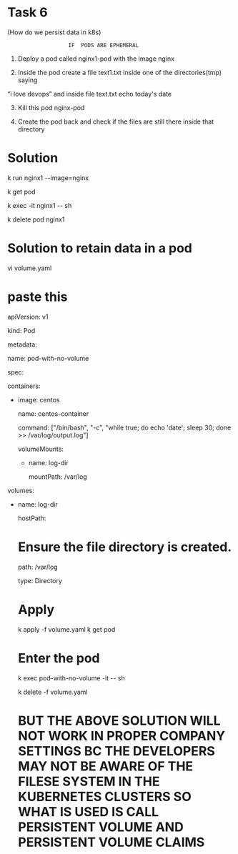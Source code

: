 # Task 6

(How do we persist data in k8s)

                       IF  PODS ARE EPHEMERAL


1. Deploy a pod called nginx1-pod with the image nginx

2. Inside the pod create a file text1.txt  inside one of the directories(tmp) saying 

“i love devops” and inside file text.txt echo  today's date

3. Kill this pod nginx-pod

4. Create the pod back and check if the files are still there inside that directory



# Solution

k run nginx1 --image=nginx

k get pod

k exec -it nginx1 -- sh

k delete pod nginx1


# Solution to retain data in a pod 
vi volume.yaml

# paste this
apiVersion: v1

kind: Pod

metadata:

  name: pod-with-no-volume

spec:



  containers:

  - image: centos

    name: centos-container

    command: ["/bin/bash", "-c", "while true; do echo 'date'; sleep 30; done >> /var/log/output.log"]


    volumeMounts:

    - name: log-dir

      mountPath: /var/log

  volumes:

  - name: log-dir

    hostPath:

      # Ensure the file directory is created.

      path: /var/log

      type: Directory

      # Apply
      k apply -f volume.yaml
      k get pod

      # Enter the pod
      k exec pod-with-no-volume  -it -- sh

      k delete -f volume.yaml
      
      # BUT THE ABOVE SOLUTION WILL NOT WORK IN PROPER COMPANY SETTINGS BC THE DEVELOPERS MAY NOT BE AWARE OF THE FILESE SYSTEM IN THE KUBERNETES CLUSTERS SO WHAT IS USED IS CALL PERSISTENT VOLUME AND PERSISTENT VOLUME CLAIMS